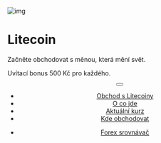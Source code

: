 <div class="jumbotron" markdown="1">

![img]({{img-url}}litecoin.png)

# Litecoin

Začněte obchodovat s měnou, která mění svět.

Uvítací bonus 500 Kč pro každého.

</div>
<header class="navbar navbar-static-top navbar-inverse navbar-sticky" id="top" role="banner">
  <div class="container">
    <div class="navbar-header">
      <button class="navbar-toggle collapsed" type="button" data-toggle="collapse" data-target=".navbar-collapse">
        <span class="icon-bar"></span>
        <span class="icon-bar"></span>
        <span class="icon-bar"></span>
      </button>
    </div>
    <nav class="navbar-collapse collapse" role="navigation" style="height: 1px;" id="scrollpsy">
      <ul class="nav navbar-nav">
        <li class="active">
          <a href="#top"> Obchod s Litecoiny</a>
        </li>
        <li>
          <a href="#section-1">O co jde</a>
        </li>
        <li>
          <a href="#section-2">Aktuální kurz</a>
        </li>
        <li>
          <a href="#section-3">Kde obchodovat</a>
        </li>
      </ul>
      <ul class="nav navbar-nav navbar-right">
        <li>
          <a href="{{url}}">Forex <i class="fa fa-bar-chart-o"></i> srovnávač</a>
        </li>
      </ul>
    </nav>
  </div>
</header>